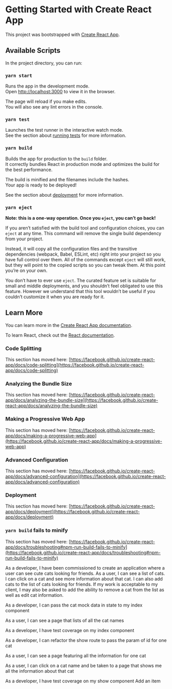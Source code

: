# Getting Started with Create React App

This project was bootstrapped with [Create React App](https://github.com/facebook/create-react-app).

## Available Scripts

In the project directory, you can run:

### `yarn start`

Runs the app in the development mode.\
Open [http://localhost:3000](http://localhost:3000) to view it in the browser.

The page will reload if you make edits.\
You will also see any lint errors in the console.

### `yarn test`

Launches the test runner in the interactive watch mode.\
See the section about [running tests](https://facebook.github.io/create-react-app/docs/running-tests) for more information.

### `yarn build`

Builds the app for production to the `build` folder.\
It correctly bundles React in production mode and optimizes the build for the best performance.

The build is minified and the filenames include the hashes.\
Your app is ready to be deployed!

See the section about [deployment](https://facebook.github.io/create-react-app/docs/deployment) for more information.

### `yarn eject`

**Note: this is a one-way operation. Once you `eject`, you can’t go back!**

If you aren’t satisfied with the build tool and configuration choices, you can `eject` at any time. This command will remove the single build dependency from your project.

Instead, it will copy all the configuration files and the transitive dependencies (webpack, Babel, ESLint, etc) right into your project so you have full control over them. All of the commands except `eject` will still work, but they will point to the copied scripts so you can tweak them. At this point you’re on your own.

You don’t have to ever use `eject`. The curated feature set is suitable for small and middle deployments, and you shouldn’t feel obligated to use this feature. However we understand that this tool wouldn’t be useful if you couldn’t customize it when you are ready for it.

## Learn More

You can learn more in the [Create React App documentation](https://facebook.github.io/create-react-app/docs/getting-started).

To learn React, check out the [React documentation](https://reactjs.org/).

### Code Splitting

This section has moved here: [https://facebook.github.io/create-react-app/docs/code-splitting](https://facebook.github.io/create-react-app/docs/code-splitting)

### Analyzing the Bundle Size

This section has moved here: [https://facebook.github.io/create-react-app/docs/analyzing-the-bundle-size](https://facebook.github.io/create-react-app/docs/analyzing-the-bundle-size)

### Making a Progressive Web App

This section has moved here: [https://facebook.github.io/create-react-app/docs/making-a-progressive-web-app](https://facebook.github.io/create-react-app/docs/making-a-progressive-web-app)

### Advanced Configuration

This section has moved here: [https://facebook.github.io/create-react-app/docs/advanced-configuration](https://facebook.github.io/create-react-app/docs/advanced-configuration)

### Deployment

This section has moved here: [https://facebook.github.io/create-react-app/docs/deployment](https://facebook.github.io/create-react-app/docs/deployment)

### `yarn build` fails to minify

This section has moved here: [https://facebook.github.io/create-react-app/docs/troubleshooting#npm-run-build-fails-to-minify](https://facebook.github.io/create-react-app/docs/troubleshooting#npm-run-build-fails-to-minify)


As a developer, I have been commissioned to create an application where a user can see cute cats looking for friends. As a user, I can see a list of cats. I can click on a cat and see more information about that cat. I can also add cats to the list of cats looking for friends. If my work is acceptable to my client, I may also be asked to add the ability to remove a cat from the list as well as edit cat information.

<!-- As a developer, I can create a directory in src called pages

As a developer, I can create a directory in src called components

As a developer, I can create a directory in src called assets -->

<!-- As a developer, I can create a file called Header.js in the components directory

As a developer, I can create a file called Footer.js in the components directory

As a developer, I can create a file called Home.js in the pages directory -->

<!-- As a developer, I can create a file called CatIndex.js in the pages directory

As a developer, I can create a file called CatShow.js in the pages directory

As a developer, I can create a file called CatNew.js in the pages directory
As a developer, I can create a file called CatEdit.js in the pages directory -->

<!-- As a developer, I can create a file called NotFound.js in the pages directory -->

<!-- As a developer, I can add a file to src called mockCats.js and add an array of cat objects -->

<!-- As a developer, I can add Reactstrap to my application -->

<!-- As a developer, I can use Reactstrap to create the header UI -->
<!-- 
As a developer, I can use Reactstrap to create the footer UI -->

<!-- As a developer, I can import the header and footer to all the page components -->

<!-- As a developer, I can add some styling to the Home component -->

<!-- As a developer, I can add react-router-dom to my application -->

<!-- s -->



<!-- As a developer, I can add Enzyme to my application. -->

<!-- As a developer, I can add a file for Header.test.js and ensure the Header component is rendering correctly.

As a developer, I can add a file for Footer.test.js and ensure the Footer component is rendering correctly. -->

<!-- As a developer, I can add a file for NotFound.test.js and ensure the NotFound component is rendering correctly. -->

As a developer, I can pass the cat mock data in state to my index component

As a user, I can see a page that lists of all the cat names

As a developer, I have test coverage on my index component

As a developer, I can refactor the show route to pass the param of id for one cat

As a user, I can see a page featuring all the information for one cat

As a user, I can click on a cat name and be taken to a page that shows me all the information about that cat

As a developer, I have test coverage on my show component
Add an item